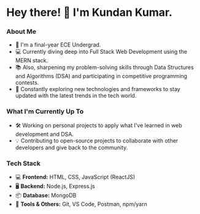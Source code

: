 # Hey there! 👋 I'm Kundan Kumar.

### About Me
- 🌱 I'm a final-year ECE Undergrad.
- 💻 Currently diving deep into Full Stack Web Development using the MERN stack.
- 📚 Also, sharpening my problem-solving skills through Data Structures and Algorithms (DSA) and participating in competitive programming contests.
- 🚀 Constantly exploring new technologies and frameworks to stay updated with the latest trends in the tech world.

### What I'm Currently Up To
- 🛠️ Working on personal projects to apply what I've learned in web development and DSA.
- 💡 Contributing to open-source projects to collaborate with other developers and give back to the community.

### Tech Stack
- 💻 **Frontend:** HTML, CSS, JavaScript (ReactJS)
- 🖥️ **Backend:** Node.js, Express.js
- 📦 **Database:** MongoDB
- 🔧 **Tools & Others:** Git, VS Code, Postman, npm/yarn
